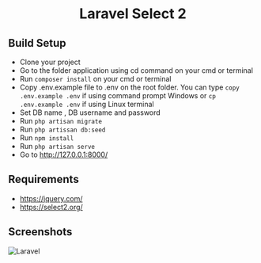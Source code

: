 <center>
<h1>Laravel Select 2</h1>
</center>

## Build Setup
- Clone your project
- Go to the folder application using cd command on your cmd or terminal
- Run <code>composer install</code> on your cmd or terminal
- Copy .env.example file to .env on the root folder. You can type <code>copy .env.example .env</code> if using command prompt Windows or <code>cp .env.example .env</code> if using Linux terminal
- Set DB name , DB username and password
- Run <code>php artisan migrate</code>
- Run <code>php artissan db:seed</code>
- Run <code>npm install</code>
- Run <code>php artisan serve</code>
- Go to http://127.0.0.1:8000/

## Requirements
- https://jquery.com/
- https://select2.org/

## Screenshots

![Laravel](https://user-images.githubusercontent.com/23190775/217596406-a3dcd7ff-21d9-43db-a609-659a41100aaf.png)



